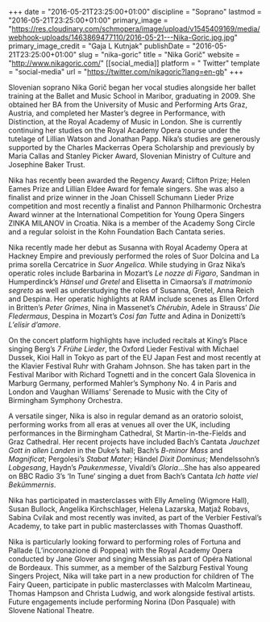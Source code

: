 +++
date = "2016-05-21T23:25:00+01:00"
discipline = "Soprano"
lastmod = "2016-05-21T23:25:00+01:00"
primary_image = "https://res.cloudinary.com/schmopera/image/upload/v1545409169/media/webhook-uploads/1463869477110/2016-05-21---Nika-Goric.jpg.jpg"
primary_image_credit = "Gaja L Kutnjak"
publishDate = "2016-05-21T23:25:00+01:00"
slug = "nika-goric"
title = "Nika Gorič"
website = "http://www.nikagoric.com/"
[[social_media]]
platform = " Twitter"
template = "social-media"
url = "https://twitter.com/nikagoric?lang=en-gb"
+++

Slovenian soprano Nika Gorič began her vocal studies alongside her ballet training at the Ballet and Music School in Maribor, graduating in 2009. She obtained her BA from the University of Music and Performing Arts Graz, Austria, and completed her Master’s degree in Performance, with Distinction, at the Royal Academy of Music in London. She is currently continuing her studies on the Royal Academy Opera course under the tutelage of Lillian Watson and Jonathan Papp. Nika’s studies are generously supported by the Charles Mackerras Opera Scholarship and previously by Maria Callas and Stanley Picker Award, Slovenian Ministry of Culture and Josephine Baker Trust.

Nika has recently been awarded the Regency Award; Clifton Prize; Helen Eames Prize and Lillian Eldee Award for female singers. She was also a finalist and prize winner in the Joan Chissell Schumann Lieder Prize competition and most recently a finalist and Pannon Philharmonic Orchestra Award winner at the International Competition for Young Opera Singers ZINKA MILANOV in Croatia. Nika is a member of the Academy Song Circle and a regular soloist in the Kohn Foundation Bach Cantata series.

Nika recently made her debut as Susanna with Royal Academy Opera at Hackney Empire and previously performed the roles of Suor Dolcina and La prima sorella Cercatrice in *Suor Angelica*. While studying in Graz Nika’s operatic roles include Barbarina in Mozart’s *Le nozze di Figaro*, Sandman in Humperdinck’s *Hänsel und Gretel* and Elisetta in Cimaorsa’s *Il matrimonio segreto* as well as understudying the roles of Susanna, Gretel, Anna Reich and Despina. Her operatic highlights at RAM include scenes as Ellen Orford in Britten’s *Peter Grimes*, Nina in Massenet’s *Chérubin*, Adele in Strauss’ *Die Fledermaus*, Despina in Mozart’s *Cosi fan Tutte* and Adina in Donizetti’s *L’elisir d’amore*.

On the concert platform highlights have included recitals at King’s Place singing Berg’s *7 Frühe Lieder*, the Oxford Lieder Festival with Michael Dussek, Kioi Hall in Tokyo as part of the EU Japan Fest and most recently at the Klavier Festival Ruhr with Graham Johnson. She has taken part in the Festival Maribor with Richard Tognetti and in the concert Gala Slovenica in Marburg Germany, performed Mahler’s Symphony No. 4 in Paris and London and Vaughan Williams’ Serenade to Music with the City of Birmingham Symphony Orchestra.

A versatile singer, Nika is also in regular demand as an oratorio soloist, performing works from all eras at venues all over the UK, including performances in the Birmingham Cathedral, St Martin-in-the-Fields and Graz Cathedral. Her recent projects have included Bach’s Cantata *Jauchzet Gott in allen Landen* in the Duke’s hall;  Bach’s *B-minor Mass* and *Magnificat*; Pergolesi’s *Stabat Mater*; Händel *Dixit Dominus*; Mendelssohn’s *Lobgesang*, Haydn’s *Paukenmesse*, Vivaldi’s *Gloria*…She has also appeared on BBC Radio 3’s ‘In Tune’ singing a duet from Bach’s Cantata *Ich hatte viel Bekümmernis*.

Nika has participated in masterclasses with Elly Ameling (Wigmore Hall), Susan Bullock, Angelika Kirchschlager, Helena Lazarska, Matjaž Robavs, Sabina Cvilak and most recently was invited, as part of the Verbier Festival’s Academy, to take part in public masterclasses with Thomas Quasthoff.

Nika is particularly looking forward to performing roles of Fortuna and Pallade (L’incoronazione di Poppea) with the Royal Academy Opera conducted by Jane Glover and singing Messiah as part of Opéra National de Bordeaux.
This summer, as a member of the Salzburg Festival Young Singers Project, Nika will take part in a new production for children of The Fairy Queen, participate in public masterclasses with Malcolm Martineau, Thomas Hampson and Christa Ludwig, and work alongside festival artists.  Future engagements include performing Norina (Don Pasquale) with Slovene National Theatre.
